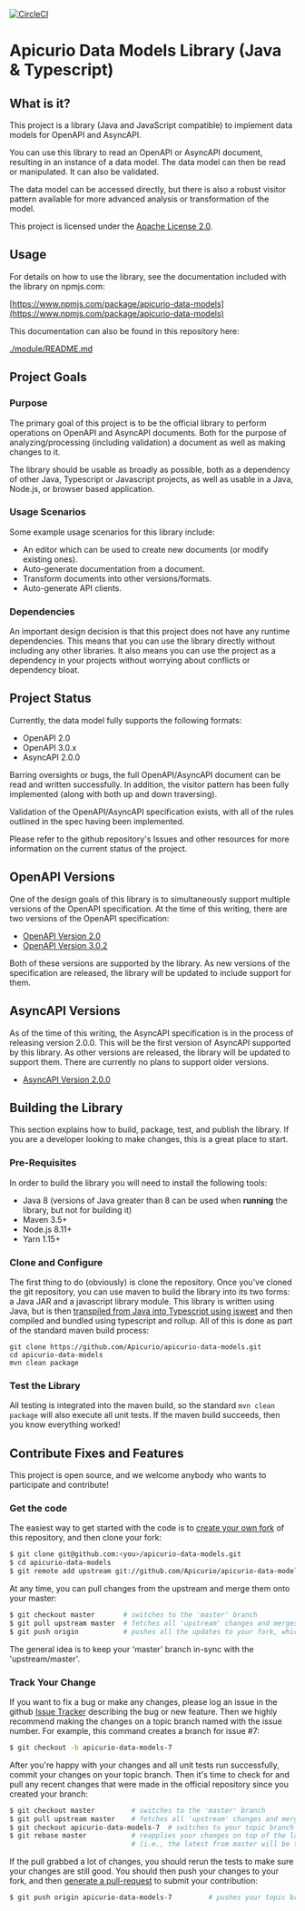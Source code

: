 [![CircleCI](https://circleci.com/gh/Apicurio/apicurio-data-models.svg?style=svg)](https://circleci.com/gh/Apicurio/apicurio-data-models)

# Apicurio Data Models Library (Java & Typescript)

## What is it?
This project is a library (Java and JavaScript compatible) to implement data models for OpenAPI and AsyncAPI.

You can use this library to read an OpenAPI or AsyncAPI document, resulting in an instance of a data model. 
The data model can then be read or manipulated. It can also be validated.

The data model can be accessed directly, but there is also a robust visitor pattern available for more 
advanced analysis or transformation of the model.

This project is licensed under the [Apache License 2.0](LICENSE).

## Usage
For details on how to use the library, see the documentation included with the library on
npmjs.com:

  [https://www.npmjs.com/package/apicurio-data-models](https://www.npmjs.com/package/apicurio-data-models)

This documentation can also be found in this repository here:

  [./module/README.md](https://github.com/Apicurio/apicurio-data-models/blob/master/module/README.md)

## Project Goals

### Purpose
The primary goal of this project is to be the official library to perform operations on OpenAPI and 
AsyncAPI documents.  Both for the purpose of analyzing/processing (including validation) a document 
as well as making changes to it.

The library should be usable as broadly as possible, both as a dependency of other Java, Typescript or
Javascript projects, as well as usable in a Java, Node.js, or browser based application.

### Usage Scenarios
Some example usage scenarios for this library include:
 
* An editor which can be used to create new documents (or modify existing ones).
* Auto-generate documentation from a document.
* Transform documents into other versions/formats.
* Auto-generate API clients.

### Dependencies
An important design decision is that this project does not have any runtime dependencies.  This means that 
you can use the library directly without including any other libraries. It also means you can use the 
project as a dependency in your projects without worrying about conflicts or dependency bloat.

## Project Status
Currently, the data model fully supports the following formats:

* OpenAPI 2.0
* OpenAPI 3.0.x
* AsyncAPI 2.0.0

Barring oversights or bugs, the full OpenAPI/AsyncAPI document can be read and written successfully.  In 
addition, the visitor pattern has been fully implemented (along with both up and down traversing).

Validation of the OpenAPI/AsyncAPI specification exists, with all of the rules outlined in the spec having 
been implemented.

Please refer to the github repository's Issues and other resources for more information on the
current status of the project.

## OpenAPI Versions
One of the design goals of this library is to simultaneously support multiple versions of the OpenAPI
specification.  At the time of this writing, there are two versions of the OpenAPI specification:

* [OpenAPI Version 2.0](https://github.com/OAI/OpenAPI-Specification/blob/master/versions/2.0.md)
* [OpenAPI Version 3.0.2](https://github.com/OAI/OpenAPI-Specification/blob/master/versions/3.0.2.md)

Both of these versions are supported by the library.  As new versions of the specification are 
released, the library will be updated to include support for them.

## AsyncAPI Versions
As of the time of this writing, the AsyncAPI specification is in the process of releasing version 2.0.0.
This will be the first version of AsyncAPI supported by this library.  As other versions are released,
the library will be updated to support them.  There are currently no plans to support older versions.

* [AsyncAPI Version 2.0.0](https://www.asyncapi.com/docs/specifications/2.0.0-rc1/)

## Building the Library
This section explains how to build, package, test, and publish the library.  If you are a developer
looking to make changes, this is a great place to start.

### Pre-Requisites
In order to build the library you will need to install the following tools:

* Java 8 (versions of Java greater than 8 can be used when **running** the library, but not for building it)
* Maven 3.5+
* Node.js 8.11+
* Yarn 1.15+

### Clone and Configure
The first thing to do (obviously) is clone the repository.  Once you've cloned the git repository,
you can use maven to build the library into its two forms:  a Java JAR and a javascript library module.
This library is written using Java, but is then [transpiled from Java into Typescript using jsweet](http://www.jsweet.org/)
and then compiled and bundled using typescript and rollup.  All of this is done as part of the standard
maven build process:

```
git clone https://github.com/Apicurio/apicurio-data-models.git
cd apicurio-data-models
mvn clean package
```

### Test the Library
All testing is integrated into the maven build, so the standard `mvn clean package` will also execute
all unit tests.  If the maven build succeeds, then you know everything worked!


## Contribute Fixes and Features
This project is open source, and we welcome anybody who wants to participate and contribute!

### Get the code
The easiest way to get started with the code is to [create your own fork](http://help.github.com/forking/)
of this repository, and then clone your fork:

```bash
$ git clone git@github.com:<you>/apicurio-data-models.git
$ cd apicurio-data-models
$ git remote add upstream git://github.com/Apicurio/apicurio-data-models.git
```

At any time, you can pull changes from the upstream and merge them onto your master:

```bash
$ git checkout master       # switches to the 'master' branch
$ git pull upstream master  # fetches all 'upstream' changes and merges 'upstream/master' onto your 'master' branch
$ git push origin           # pushes all the updates to your fork, which should be in-sync with 'upstream'
```

The general idea is to keep your 'master' branch in-sync with the 'upstream/master'.

### Track Your Change
If you want to fix a bug or make any changes, please log an issue in the github 
[Issue Tracker](https://github.com/Apicurio/apicurio-data-models/issues) describing the bug or new 
feature. Then we highly recommend making the changes on a topic branch named with the issue 
number. For example, this command creates a branch for issue #7:

```bash
$ git checkout -b apicurio-data-models-7
```

After you're happy with your changes and all unit tests run successfully, commit your changes 
on your topic branch. Then it's time to check for and pull any recent changes that were made in
the official repository since you created your branch:

```bash
$ git checkout master         # switches to the 'master' branch
$ git pull upstream master    # fetches all 'upstream' changes and merges 'upstream/master' onto your 'master' branch
$ git checkout apicurio-data-models-7  # switches to your topic branch
$ git rebase master           # reapplies your changes on top of the latest in master
                              # (i.e., the latest from master will be the new base for your changes)
```

If the pull grabbed a lot of changes, you should rerun the tests to make sure your changes are 
still good.  You should then push your changes to your fork, and then 
[generate a pull-request](http://help.github.com/pull-requests/) to submit your contribution:

```bash
$ git push origin apicurio-data-models-7         # pushes your topic branch into your public fork
```
